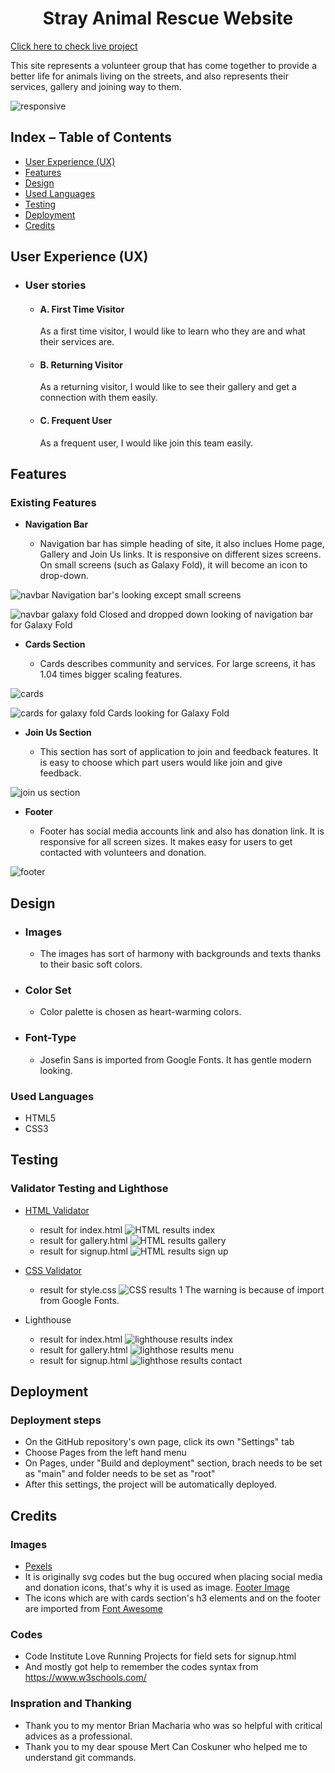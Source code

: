<h1 align="center">Stray Animal Rescue Website</h1

[Click here to check live project](https://aksurcos.github.io/stray-animals-rescue//)

This site represents a volunteer group that has come together to provide a better life for animals living on the streets, and also represents their services, gallery and joining way to them. 

![responsive](documentation/imagesreadme/iamresponsive.png)


## Index – Table of Contents
* [User Experience (UX)](#user-experience-ux) 
* [Features](#features)
* [Design](#design)
* [Used Languages](#used-languages)
* [Testing](#testing)
* [Deployment](#deployment)
* [Credits](#credits)
 
 
 ## User Experience (UX)

-   ### User stories

    -   #### A. First Time Visitor

        As a first time visitor, I would like to learn who they are and what their services are.

    -   #### B. Returning Visitor

        As a returning visitor, I would like to see their gallery and get a connection with them easily.

    -   #### C. Frequent User
         As a frequent user, I would like join this team easily.

## Features

### Existing Features

-   __Navigation Bar__

    - Navigation bar has simple heading of site, it also inclues Home page, Gallery and Join Us links. It is responsive on different sizes screens. On small screens (such as Galaxy Fold), it will become an icon to drop-down.

![navbar](documentation/imagesreadme/navbar.png)
Navigation bar's looking except small screens

![navbar galaxy fold](documentation/imagesreadme/navbarfold.png)
Closed and dropped down looking of navigation bar for Galaxy Fold

-   __Cards Section__

    - Cards describes community and services. For large screens, it has 1.04 times bigger scaling features.

![cards](documentation/imagesreadme/cards.png)

![cards for galaxy fold](documentation/imagesreadme/cardsgalaxyfold.png)
Cards looking for Galaxy Fold

-   __Join Us Section__

    - This section has sort of application to join and feedback features. It is easy to choose which part users would like join and give feedback.

![join us section](documentation/imagesreadme/fieldsets1.png)


-   __Footer__

    - Footer has social media accounts link and also has donation link. It is responsive for all screen sizes. It makes easy for users to get contacted with volunteers and donation.

![footer](documentation/imagesreadme/footer.png)


## Design

-   ### Images
    -   The images has sort of harmony with backgrounds and texts thanks to their basic soft colors. 

-   ### Color Set
    -  Color palette is chosen as heart-warming colors. 

       
-   ### Font-Type
    -   Josefin Sans is imported from Google Fonts. It has gentle modern looking.


### Used Languages 

-   HTML5
-   CSS3

## Testing

### Validator Testing and Lighthose

- [HTML Validator](https://validator.w3.org/)

    - result for index.html
      ![HTML results index](documentation/validation/homepagehtmlvalidation.png)
    - result for gallery.html
      ![HTML results gallery](documentation/validation/gallerypagehtmlvalidation.png)
    - result for signup.html
      ![HTML results sign up](documentation/validation/signuppagehtmlvalidation.png)

- [CSS Validator](https://jigsaw.w3.org/css-validator/)

    - result for style.css 
      ![CSS results 1](documentation/validation/cssvalidation1.png)
    The warning is because of import from Google Fonts.

- Lighthouse

    - result for index.html
      ![lighthouse results index](documentation/validation/homelh.png)
    - result for gallery.html
      ![lighthose results menu](documentation/validation/gallerylh.png)
    - result for signup.html
      ![lighthose results contact](documentation/validation/signuplh.png)

    
## Deployment

### Deployment steps
- On the GitHub repository's own page, click its own "Settings" tab 
- Choose Pages from the left hand menu 
- On Pages, under "Build and deployment" section, brach needs to be set as "main" and folder needs to be set as "root"
- After this settings, the project will be automatically deployed.
    
## Credits

### Images 
- [Pexels](https://www.pexels.com/)
- It is originally svg codes but the bug occured when placing social media and donation icons, that's why it is used as image. [Footer Image](https://getwaves.io/) 
- The icons which are with cards section's h3 elements and on the footer are imported from [Font Awesome](https://fontawesome.com/)

### Codes   
- Code Institute Love Running Projects for field sets for signup.html
- And mostly got help to remember the codes syntax from https://www.w3schools.com/

### Inspration and Thanking
- Thank you to my mentor Brian Macharia who was so helpful with critical advices as a professional.
- Thank you to my dear spouse Mert Can Coskuner who helped me to understand git commands.











     
       
     
